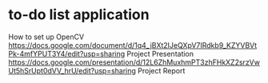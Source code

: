 # to-do list application

How to set up OpenCV https://docs.google.com/document/d/1q4_jBXt2IJeQXpV7IRdkb9_KZYVBVtPk-4mfYPUT3Y4/edit?usp=sharing
Project Presentation https://docs.google.com/presentation/d/12L6ZhMuxhmPT3zhFHkXZ2srzVwUt5hSrUpt0dVV_hrU/edit?usp=sharing
Project Report 
